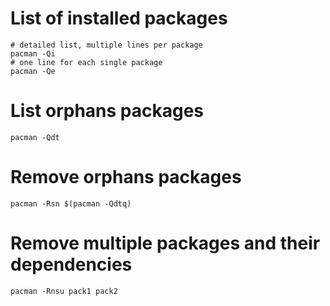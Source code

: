 # List of installed packages
```
# detailed list, multiple lines per package
pacman -Qi
# one line for each single package
pacman -Qe
```

# List orphans packages
```
pacman -Qdt
```

# Remove orphans packages
```
pacman -Rsn $(pacman -Qdtq)
```

# Remove multiple packages and their dependencies
```
pacman -Rnsu pack1 pack2
```
